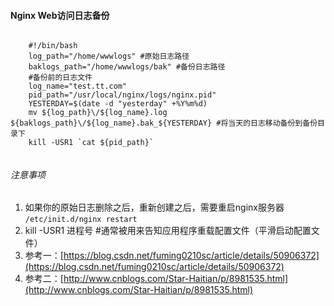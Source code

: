 #### Nginx Web访问日志备份

```

	#!/bin/bash
	log_path="/home/wwwlogs" #原始日志路径
	baklogs_path="/home/wwwlogs/bak" #备份日志路径
	#备份前的日志文件
	log_name="test.tt.com"
	pid_path="/usr/local/nginx/logs/nginx.pid"
	YESTERDAY=$(date -d "yesterday" +%Y%m%d)
	mv ${log_path}\/${log_name}.log ${baklogs_path}\/${log_name}.bak_${YESTERDAY} #将当天的日志移动备份到备份目录下
	kill -USR1 `cat ${pid_path}`
	
```

###### 注意事项
1. 如果你的原始日志删除之后，重新创建之后，需要重启nginx服务器 `/etc/init.d/nginx restart`
2. kill -USR1 进程号 #通常被用来告知应用程序重载配置文件（平滑启动配置文件）
3. 参考一：[https://blog.csdn.net/fuming0210sc/article/details/50906372](https://blog.csdn.net/fuming0210sc/article/details/50906372)
4. 参考二：[http://www.cnblogs.com/Star-Haitian/p/8981535.html](http://www.cnblogs.com/Star-Haitian/p/8981535.html)